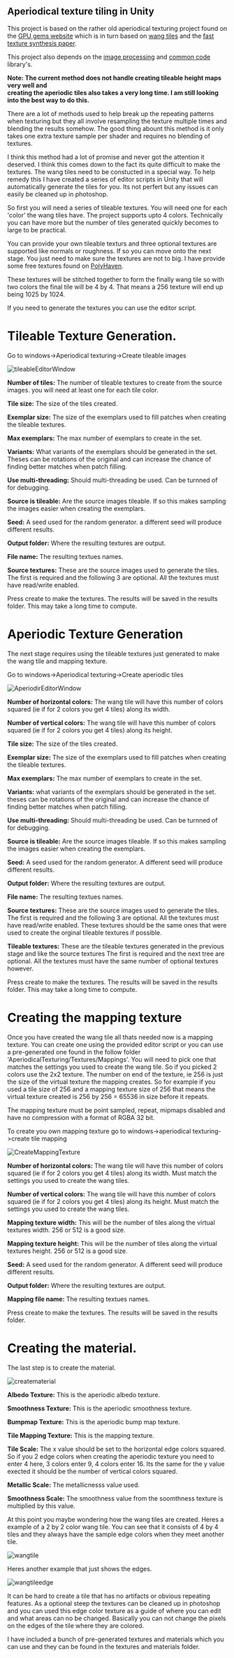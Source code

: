 ## Aperiodical texture tiling in Unity

This project is based on the rather old aperiodical texturing project found on the [GPU 
gems website](https://developer.nvidia.com/gpugems/gpugems2/part-ii-shading-lighting-and-shadows/chapter-12-tile-based-texture-mapping) which is in turn based on [wang tiles](https://en.wikipedia.org/wiki/Wang_tile) and the [fast texture synthesis paper](https://graphics.stanford.edu/papers/texture-synthesis-sig00/texture.pdf).

This project also depends on the [image processing](https://github.com/Scrawk/ImageProcessing) and [common code](https://github.com/Scrawk/Common) library's.

**Note: The current method does not handle creating tileable height maps very well and  
creating the aperiodic tiles also takes a very long time. I am still looking into the best way to do this.**

There are a lot of methods used to help break up the repeating patterns when texturing but they 
all involve resampling the texture multiple times and blending the results somehow.
The good thing abount this method is it only takes one extra texture sample per shader and 
requires no blending of textures.

I think this method had a lot of promise and never got the attention it deserved. 
I think this comes down to the fact its quite difficult to make the textures. 
The wang tiles need to be constucted in a special way.
To help remedy this I have created a series of editor scripts in Unity that will automatically 
generate the tiles for you. Its not perfert but any issues can easily be cleaned up in photoshop.

So first you will need a series of tileable textures. You will need one for each 'color' the wang 
tiles have. The project supports upto 4 colors. 
Technically you can have more but the number of tiles generated quickly becomes to large to be 
practical.

You can provide your own tileable texturs and three optional textures are supported like normals 
or roughness. If so you can move onto the next stage. You just need to make sure the textures are 
not to big. I have provide some free textures found on [PolyHaven](https://polyhaven.com/).

These textures will be stitched together to form the finally wang tile so with two colors the 
final tile will be 4 by 4. That means a 256 texture will end up being 1025 by 1024.

If you need to generate the textures you can use the editor script. 

# Tileable Texture Generation.

Go to windows->Aperiodical texturing->Create tileable images

![tileableEditorWindow](https://github.com/Scrawk/AperiodicTexturing/blob/master/Media/CreateTileableTexturesWindow.png)

**Number of tiles:** The number of tileable textures to create from the source images. you will need at least one for each tile color.

**Tile size:** The size of the tiles created. 

**Exemplar size:** The size of the exemplars used to fill patches when creating the tileable textures.

**Max exemplars:** The max number of exemplars to create in the set.

**Variants:** What variants of the exemplars should be generated in the set. Theses can be rotations of the original and can increase the chance of finding better matches when patch filling.

**Use multi-threading:** Should multi-threading be used. Can be turnned of for debugging.

**Source is tileable:** Are the source images tileable. If so this makes sampling the images easier when creating the exemplars.

**Seed:** A seed used for the random generator. a different seed will produce different results.

**Output folder:** Where the resulting textures are output.

**File name:** The resulting textues names.

**Source textures:** These are the source images used to generate the tiles. The first is required and the following 3 are optional. All the textures must have read/write enabled.

Press create to make the textures. The results will be saved in the results folder. This may take a long time to compute.

# Aperiodic Texture Generation

The next stage requires using the tileable textures just generated to make the wang tile and mapping texture.

Go to windows->Aperiodical texturing->Create aperiodic tiles

![AperiodirEditorWindow](https://github.com/Scrawk/AperiodicTexturing/blob/master/Media/CreateAperiodicTexturesWindow.png)

**Number of horizontal colors:** The wang tile will have this number of colors squared (ie if for 2 colors you get 4 tiles) along its width.

**Number of vertical colors:** The wang tile will have this number of colors squared (ie if for 2 colors you get 4 tiles) along its height.

**Tile size:** The size of the tiles created. 

**Exemplar size:** The size of the exemplars used to fill patches when creating the tileable textures.

**Max exemplars:** The max number of exemplars to create in the set.

**Variants:** what variants of the exemplars should be generated in the set. theses can be rotations of the original and can increase the chance of finding better matches when patch filling.

**Use multi-threading:** Should multi-threading be used. Can be turnned of for debugging.

**Source is tileable:** Are the source images tileable. If so this makes sampling the images easier when creating the exemplars.

**Seed:** A seed used for the random generator. A different seed will produce different results.

**Output folder:** Where the resulting textures are output.

**File name:** The resulting textues names.

**Source textures:** These are the source images used to generate the tiles. The first is required and the following 3 are optional. All the textures must have read/write enabled. These textures should be the same ones that were used to create the orginal tileable textures if possible.

**Tileable textures:** These are the tileable textures generated in the previous stage and like the source textures The first is required and the next tree are optional. All the textures must have the same number of optional textures however.

Press create to make the textures. The results will be saved in the results folder. This may take a long time to compute.

# Creating the mapping texture

Once you have created the wang tile all thats needed now is a mapping texture. You can create one using the provided editor script or you can use a pre-generated one found in the follow folder 'AperiodicalTexturing/Textures/Mappings'. You will need to pick one that matches the settings you used to create the wang tile. So if you picked 2 colors use the 2x2 texture. The number on end of the texture, ie 256 is just the size of the virtual texture the mapping creates. So for example if you used a tile size of 256 and a mapping texture size of 256 that means the virtual texture created is 256 by 256 = 65536 in size before it repeats.

The mapping texture must be point sampled, repeat, mipmaps disabled and have no compression with a format of RGBA 32 bit.

To create you own mapping texture go to windows->aperiodical texturing->create tile mapping

![CreateMappingTexture](https://github.com/Scrawk/AperiodicTexturing/blob/master/Media/CreateMappingTexturesWindow.png)

**Number of horizontal colors:** The wang tile will have this number of colors squared (ie if for 2 colors you get 4 tiles) along its width. Must match the settings you used to create the wang tiles.

**Number of vertical colors:** The wang tile will have this number of colors squared (ie if for 2 colors you get 4 tiles) along its height. Must match the settings you used to create the wang tiles.

**Mapping texture width:** This will be the number of tiles along the virtual textures width. 256 or 512 is a good size.

**Mapping texture height:** This will be the number of tiles along the virtual textures height. 256 or 512 is a good size.

**Seed:** A seed used for the random generator. A different seed will produce different results.

**Output folder:** Where the resulting textures are output.

**Mapping file name:** The resulting textues names.

Press create to make the textures. The results will be saved in the results folder.

# Creating the material.

The last step is to create the material. 

![creatematerial](https://github.com/Scrawk/AperiodicTexturing/blob/master/Media/MaterialSettings.png)

**Albedo Texture:** This is the aperiodic albedo texture.

**Smoothness Texture:** This is the aperiodic smoothness texture.

**Bumpmap Texture:** This is the aperiodic bump map texture.

**Tile Mapping Texture:** This is the mapping texture.

**Tile Scale:** The x value should be set to the horizontal edge colors squared. 
So if you 2 edge colors when creating the aperiodic texture you need to enter 4 here, 3 colors enter 9, 4 colors enter 16.
Its the same for the y value exected it should be the number of vertical colors squared.

**Metallic Scale:** The metallicnesss value used.

**Smoothness Scale:** The smoothness value from the soomthness texture is multiplied by this value.

At this point you maybe wondering how the wang tiles are created. Heres a example of a 2 by 2 color wang tile. You can see that it consists of 4 by 4 tiles and they always have the sample edge colors when they meet another tile.

![wangtile](https://github.com/Scrawk/AperiodicTexturing/blob/master/Media/SolidColorTile2x2_256.png)

Heres another example that just shows the edges.

![wangtileedge](https://github.com/Scrawk/AperiodicTexturing/blob/master/Media/ColorTile2x2_256.png)

It can be hard to create a tile that has no artifacts or obvious repeating features. As a optional steep the textures can be cleaned up in photoshop and you can used this edge color texture as a guide of where you can edit and what areas can no be changed. Basically you can not change the pixels on the edges of the tile where they are colored.

I have included a bunch of pre-generated textures and materials which you can use and they can be found in the textures and materials folder.




